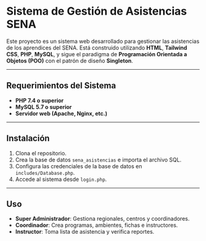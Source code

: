 # Sistema de Gestión de Asistencias SENA

Este proyecto es un sistema web desarrollado para gestionar las asistencias de los aprendices del SENA. Está construido utilizando **HTML**, **Tailwind CSS**, **PHP**, **MySQL**, y sigue el paradigma de **Programación Orientada a Objetos (POO)** con el patrón de diseño **Singleton**.

---

## Requerimientos del Sistema

- **PHP 7.4 o superior**
- **MySQL 5.7 o superior**
- **Servidor web (Apache, Nginx, etc.)**

---

## Instalación

1. Clona el repositorio.
2. Crea la base de datos `sena_asistencias` e importa el archivo SQL.
3. Configura las credenciales de la base de datos en `includes/Database.php`.
4. Accede al sistema desde `login.php`.

---

## Uso

- **Super Administrador**: Gestiona regionales, centros y coordinadores.
- **Coordinador**: Crea programas, ambientes, fichas e instructores.
- **Instructor**: Toma lista de asistencia y verifica reportes.